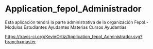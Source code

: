 # Application_fepol_Administrador
Esta aplicación tendrá la parte administrativa de la organización Fepol.-
Modulos
  Estudiantes
  Ayudantes
  Materias
  Cursos
  Ayudantias



https://travis-ci.org/KevinOrtiz/Application_fepol_Administrador.svg?branch=master
